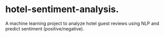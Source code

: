 # hotel-sentiment-analysis.
A machine learning project to analyze hotel guest reviews using NLP and predict sentiment (positive/negative).
